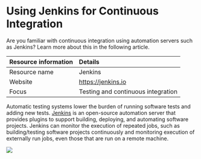 # Using Jenkins for Continuous Integration
Are you familiar with continuous integration using automation servers such as Jenkins? Learn more about this in the following article. 

Resource information | Details 
:--- | :--- 
Resource name | Jenkins
Website | https://jenkins.io
Focus | Testing and continuous integration

Automatic testing systems lower the burden of running software tests and adding new tests. [Jenkins](https://jenkins.io/ "Jenkins Homepage") is an open-source automation server that provides plugins to support building, deploying, and automating software projects. Jenkins can monitor the execution of repeated jobs, such as building/testing software projects continuously and monitoring execution of externally run jobs, even those that are run on a remote machine.

<img src='https://github.com/betterscientificsoftware/images/blob/master/Logo-class-jenkins.png' class='logo' />

<!---
Publish: yes
Categories: reliability
Topics: testing, continuous integration testing
Tags: tool
Level: 2
Prerequisites: defaults
Aggregate: none
--->
